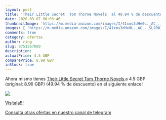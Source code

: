 ```yaml
---
layout: post
title: 'Their Little Secret  Tom Thorne Novels  al 49.94 % de descuento'
date: 2020-03-07 06:03:46
thumbnailImage: 'https://m.media-amazon.com/images/I/41xos3dHe0L._AC_._SL200_.jpg'
images: [ 'https://m.media-amazon.com/images/I/41xos3dHe0L._AC_._SL200_.jpg' ]
comments: true
category: ofertas
author: ring
slug: 0751567000
description:
actualPrice: 4.5 GBP
comparePrice: 8.99 GBP
inStock: true
---
```


Ahora mismo tienes [Their Little Secret  Tom Thorne Novels ](https://www.amazon.com/dp/0751567000/?tag=redken08-20) a 4.5 GBP (original: 8.99 GBP) (49.94 %  de descuento) en el siguiente enlace!

[![](https://m.media-amazon.com/images/I/41xos3dHe0L._AC_._SL200_.jpg)](https://www.amazon.com/dp/0751567000/?tag=redken08-20)

[Visítala!!!](https://www.amazon.com/dp/0751567000/?tag=redken08-20)

[Consulta otras ofertas en nuestro canal de telegram](https://t.me/s/ofertas25)
